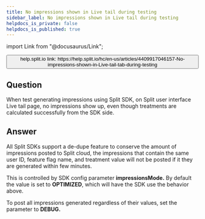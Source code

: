 ```yaml
---
title: No impressions shown in Live tail during testing
sidebar_label: No impressions shown in Live tail during testing
helpdocs_is_private: false
helpdocs_is_published: true
---
```


import Link from "@docusaurus/Link";

<p>
  <button style={{borderRadius:'8px', border:'1px', fontFamily:'Courier New', fontWeight:'800', textAlign:'left'}}> help.split.io link: https://help.split.io/hc/en-us/articles/4409917046157-No-impressions-shown-in-Live-tail-tab-during-testing </button>
</p>

<h2 id="question" class="header-anchor">Question</h2>
<p>
  When test generating impressions using Split SDK, on Split user interface Live
  tail page, no impressions show up, even though treatments are calculated successfully
  from the SDK side.
</p>
<h2 id="answer" class="header-anchor">Answer</h2>
<p>
  All Split SDKs support a de-dupe feature to conserve the amount of impressions
  posted to Split cloud, the impressions that contain the same user ID, feature
  flag name, and treatment value will not be posted if it they are generated within
  few minutes.
</p>
<p>
  This is controlled by SDK config parameter <strong>impressionsMode.</strong>
  By default the value is set to <strong>OPTIMIZED</strong>, which will have the
  SDK use the behavior above.
</p>
<p>
  To post all impressions generated regardless of their values, set the parameter
  to <strong>DEBUG.</strong>
</p>